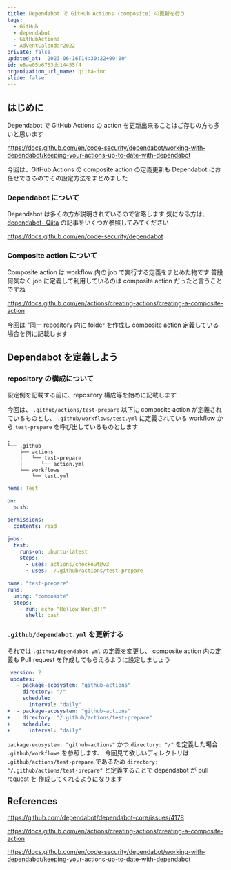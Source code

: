 ```yaml
---
title: Dependabot で GitHub Actions (composite) の更新を行う
tags:
  - GitHub
  - dependabot
  - GitHubActions
  - AdventCalendar2022
private: false
updated_at: '2023-06-16T14:30:22+09:00'
id: e8ae05b6763dd14455f4
organization_url_name: qiita-inc
slide: false
---
```


## はじめに

Dependabot で GitHub Actions の action を更新出来ることはご存じの方も多いと思います

https://docs.github.com/en/code-security/dependabot/working-with-dependabot/keeping-your-actions-up-to-date-with-dependabot

今回は、GitHub Actions の composite action の定義更新も Dependabot にお任せできるのでその設定方法をまとめました

### Dependabot について

Dependabot は多くの方が説明されているので省略します
気になる方は、 [deoendabot- Qiita](https://qiita.com/tags/dependabot) の記事をいくつか参照してみてください

https://docs.github.com/en/code-security/dependabot

### Composite action について

Composite action は workflow 内の job で実行する定義をまとめた物です
普段何気なく job に定義して利用しているのは composite action だったと言うことですね

https://docs.github.com/en/actions/creating-actions/creating-a-composite-action

今回は "同一 repository 内に folder を作成し composite action 定義している場合を例に記載します

## Dependabot を定義しよう

### repository の構成について

設定例を記載する前に、repository 構成等を始めに記載します

今回は、 `.github/actions/test-prepare` 以下に composite action が定義されているものとし、 `.github/workflows/test.yml` に定義されている workflow から `test-prepare` を呼び出しているものとします

```console
.
└── .github
    ├── actions
    |   └── test-prepare
    |      └── action.yml
    └── workflows
        └── test.yml
```

```yml:.github/workflows/test.yml
neme: Test

on:
  push:

permissions:
  contents: read

jobs:
  test:
    runs-on: ubuntu-latest
    steps:
      - uses: actions/checkout@v3
      - uses: ./.github/actions/test-prepare
```

```yml:.github/actions/test-prepare/action.yml
name: "test-prepare"
runs:
  using: "composite"
  steps:
    - run: echo "Hellow World!!"
      shell: bash
```

### `.github/dependabot.yml` を更新する

それでは `.github/dependabot.yml` の定義を変更し、 composite action 内の定義も Pull request を作成してもらえるように設定しましょう

```diff_yaml:.github/dependabot.yml
 version: 2
 updates:
   - package-ecosystem: "github-actions"
     directory: "/"
     schedule:
       interval: "daily"
+  - package-ecosystem: "github-actions"
+    directory: "/.github/actions/test-prepare"
+    schedule:
+      interval: "daily"
```

`package-ecosystem: "github-actions"` かつ `directory: "/"` を定義した場合 `.github/workflows` を参照します、 今回見て欲しいディレクトリは `.github/actions/test-prepare` であるため `directory: "/.github/actions/test-prepare"` と定義することで dependabot が pull request を 作成してくれるようになります

## References

https://github.com/dependabot/dependabot-core/issues/4178

https://docs.github.com/en/actions/creating-actions/creating-a-composite-action

https://docs.github.com/en/code-security/dependabot/working-with-dependabot/keeping-your-actions-up-to-date-with-dependabot

